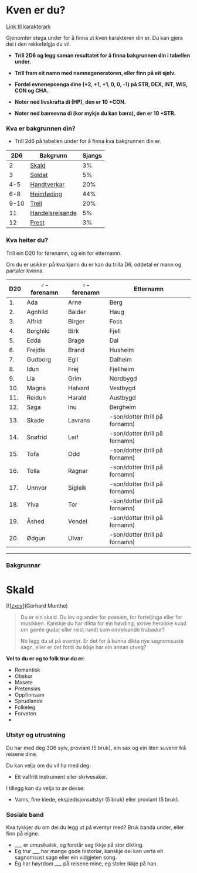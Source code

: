 # Kven er du?
[Link til karakterark](www.LinktilDrive.com)

Gjenomfør stega under for å finna ut kven karakteren din er. Du kan gjera dei i den rekkefølgja du vil.

- **Trill 2D6 og legg saman resultatet for å finna bakgrunnen din i tabellen under.**

- **Trill fram eit namn med namnegeneratoren, eller finn på eit sjølv.**

- **Fordel evnenepoenga dine (+2, +1, +1, 0, 0, -1) på STR, DEX, INT, WIS, CON og CHA.**

- **Noter ned livskrafta di (HP), den er 10 +CON.**

- **Noter ned bæreevna di (kor mykje du kan bæra), den er 10 +STR.**


### Kva er bakgrunnen din?

* Trill 2d6 på tabellen under for å finna kva bakgrunnen din er.

| 2D6 | Bakgrunn | Sjangs |
| ---- | --------------- |----|
| 2    | [Skald](https://draugmeister.github.io/#/Kven-er-du?id=skald)           | 3% |
|3 | [Soldat](Soldat.md) | 5% |
| 4-5 | [Handtverkar](Handtverkar.md) | 20%|
| 6-8  | [Heimføding](Heimføding.md)      | 44% |
| 9-10 | [Trell](Trell.md)            | 20% |
| 11   | [Handelsreisande](Handelsreisande.md) | 5% |
| 12   | [Prest](Prest.md)| 3% |


### Kva heiter du?

Trill ein D20 for førenamn, og ein for etternamn.  

Om du er usikker på kva kjønn du er kan du trilla D6, oddetal er mann og partaler kvinna.

| D20 | ♂-førenamn     | ♀-førenamn  | Etternamn                       |
| --- | -------- | ------- | ------------------------------- |
| 1.  | Ada      | Arne    | Berg                            |
| 2.  | Agnhild  | Balder  | Haug                            |
| 3.  | Alfrid   | Birger  | Foss                            |
| 4.  | Borghild | Birk    | Fjell                           |
| 5.  | Edda     | Brage   | Dal                             |
| 6.  | Frejdis  | Brand   | Husheim                         |
| 7.  | Gudborg  | Egil    | Dalheim                         |
| 8.  | Idun     | Frej    | Fjellheim                       |
| 9.  | Lia      | Grim    | Nordbygd                        |
| 10.  | Magna    | Halvard | Vestbygd                        |
| 11.  | Reidun   | Harald  | Austbygd                        |
| 12.  | Saga     | Inu     | Bergheim                        |
| 13.  | Skade    | Lavrans  | \-son/dotter (trill på fornamn) |
| 14.  | Snøfrid  | Leif    | \-son/dotter (trill på fornamn) |
| 15.  | Tofa     | Odd     | \-son/dotter (trill på fornamn) |
| 16.  | Tolla    | Ragnar  | \-son/dotter (trill på fornamn) |
| 17.  | Unnvor   | Sigleik | \-son/dotter (trill på fornamn) |
| 18.  | Ylva     | Tor     | \-son/dotter (trill på fornamn) |
| 19.  | Åshed    | Vendel  | \-son/dotter (trill på fornamn) |
| 20.  | Ødgun    | Ulvar   | \-son/dotter (trill på fornamn) |

--------

### Bakgrunnar

# Skald

[![[zxcv](https://upload.wikimedia.org/wikipedia/commons/a/ac/Ynglingesaga_28_Gerhard_Munthe.jpg)](Gerhard Munthe)

> Du er ein skald. Du lev og ander for poesien, for forteljinga eller for musikken. Kanskje du har dikta for ein høvding, skrive heroiske kvad om gamle gudar eller reist rundt som omreisande trubadur? 
>
> No legg du ut på eventyr. Er det for å kunna dikta nye sagnomsuste sagn, eller er det fordi du ikkje har ein annan utveg?

__Vel to du er og to folk trur du er:__

* Romantisk
* Obskur
* Masete
* Pretensiøs
* Oppfinnsam
* Sprudlande
* Folkeleg
* Forveten
* 

### Utstyr og utrustning

Du har med deg 3D6 sylv, proviant (5 bruk), ein sax og ein liten suvenir frå reisene dine.

Du kan velja om du vil ha med deg:
- Eit valfritt instrument eller skrivesaker.

I tillegg kan du velja to av desse: 
- Vams, fine klede, ekspedisjonsutstyr (5 bruk) eller proviant (5 bruk).

### Sosiale band

Kva tykkjer du om dei du legg ut på eventyr med? Bruk banda under, eller finn på eigne.

- ___ er umusikalsk, og forstår seg ikkje på stor dikting.
- Eg trur ___ har mange gode historiar, kanskje dei kan verta eit sagnomsust sagn eller ein vidgjeten song.
- Eg har høyrdom ___ på reisene mine, eg stoler ikkje på han.

